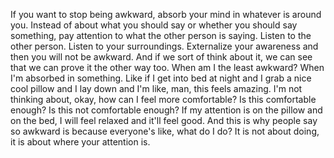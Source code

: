  If you want to stop being awkward, absorb your mind in whatever is around you. Instead of about what you should say or whether you should say something, pay attention to what the other person is saying. Listen to the other person. Listen to your surroundings. Externalize your awareness and then you will not be awkward. And if we sort of think about it, we can see that we can prove it the other way too. When am I the least awkward? When I'm absorbed in something. Like if I get into bed at night and I grab a nice cool pillow and I lay down and I'm like, man, this feels amazing. I'm not thinking about, okay, how can I feel more comfortable? Is this comfortable enough? Is this not comfortable enough? If my attention is on the pillow and on the bed, I will feel relaxed and it'll feel good. And this is why people say so awkward is because everyone's like, what do I do? It is not about doing, it is about where your attention is.